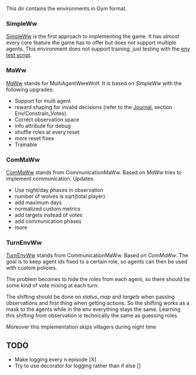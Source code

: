 This dir contains the environments in Gym format.

### SimpleWw
[SimpleWw](gym_ww/envs/SimpleWW.py) is the first approach to implementing the game.
It has almost every core feature the game has to offer but does not support multiple agents.
This environment does not support training, just testing with the [env test script](tests/env_test.py).


### MaWw
[MaWw](gym_ww/envs/MaWw.py) stands for MultiAgentWereWolf. It is based on _SimpleWw_ with the following upgrades:
- Support for multi agent
- reward shaping for invalid decisions (refer to the [Journal](MarkDowns/Journal.md), section Env/Constrain_Votes).
- Correct observation space
- info attribute for debug 
- shuffle roles at every reset
- more reset fixes
- Trainable 

### ComMaWw
[ComMaWw](gym_ww/envs/ComMaWw.py) stands from CommunicationMaWw.
Based on _MaWw_ tries to implement communication. Updates:
- Use night/day phases in observation
- number of wolves is sqrt(total player)
- add maximum days
- normalized custom metrics
- add targets instead of votes
- add communication phases
- more

### TurnEnvWw
[TurnEnvWw](gym_ww/envs/TurnEnvWw.py) stands from CommunicationMaWw.
Based on _ComMaWw_. The goal is to keep agent ids fixed to a certain role, so agents can then be used with custom policies.

The problem becomes to hide the roles from each agent, so there should be some kind of vote mixing at each turn. 

The shifting should be done on _status_map_ and _targets_ when passing observations and first thing when getting actions. So the 
shifting works as a mask to the agents while in the env everything stays the same.
Learning this shifting from observation is technically the same as guessing roles.

Moreover this implementation skips villagers during night time


## TODO
- Make logging every n episode [X]
- Try to use decorator for logging rather than if else []
